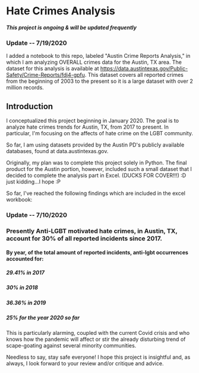 # Hate Crimes Analysis

***This project is ongoing & will be updated frequently***

### Update -- 7/19/2020
I added a notebook to this repo, labeled "Austin Crime Reports Analysis," in which I am analyzing OVERALL crimes data for the Austin, TX area. The dataset for this analysis is available at https://data.austintexas.gov/Public-Safety/Crime-Reports/fdj4-gpfu. This dataset covers all reported crimes from the beginning of 2003 to the present so it is a large dataset with over 2 million records. 


## Introduction
I conceptualized this project beginning in  January 2020. The goal is to analyze hate crimes trends for Austin, TX, from 2017 to present. In particular, I'm focusing on the affects of hate crime on the LGBT community. 

So far, I am using datasets provided by the Austin PD's publicly available databases, found at data.austintexas.gov. 

Originally, my plan was to complete this project solely in Python. The final product for the Austin portion, however, included such a small dataset that I decided to complete the analysis part in Excel. (DUCKS FOR COVER!!!) :D just kidding...I hope :P 

So far, I've reached the following findings which are included in the excel workbook: 

### **Update -- 7/10/2020**
### Presently Anti-LGBT motivated hate crimes, in Austin, TX, account for 30% of all reported incidents since 2017. 
#### By year, of the total amount of reported incidents, anti-lgbt occurrences accounted for:
##### 29.41% in 2017
##### 30% in 2018
##### 36.36% in 2019
##### 25% for the year 2020 so far

This is particularly alarming, coupled with the current Covid crisis and who knows how the pandemic will affect or stir the already disturbing trend of scape-goating against several minority communities. 

Needless to say, stay safe everyone! I hope this project is insightful and, as always, I look forward to your review and/or critique and advice. 
